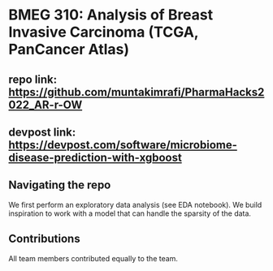 # BMEG 310: Analysis of Breast Invasive Carcinoma (TCGA, PanCancer Atlas)

## __repo link__: https://github.com/muntakimrafi/PharmaHacks2022_AR-r-OW

## __devpost link__: https://devpost.com/software/microbiome-disease-prediction-with-xgboost

## Navigating the repo

We first perform an exploratory data analysis (see EDA notebook). We build inspiration to work with a model that can handle the sparsity of the data. 

## Contributions

All team members contributed equally to the team.
